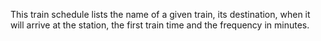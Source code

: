 This train schedule lists the name of a given train, its destination,
when it will arrive at the station, the first train time and 
the frequency in minutes.